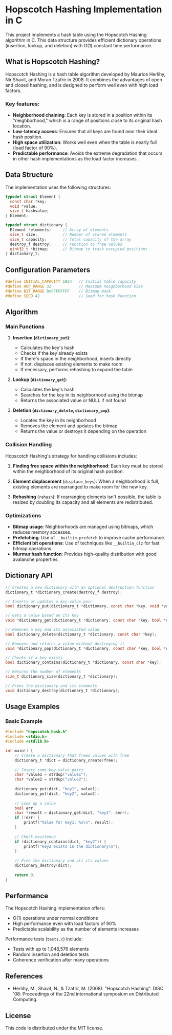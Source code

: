 # Hopscotch Hashing Implementation in C

This project implements a hash table using the Hopscotch Hashing algorithm in C. This data structure provides efficient dictionary operations (insertion, lookup, and deletion) with O(1) constant time performance.

## What is Hopscotch Hashing?

Hopscotch Hashing is a hash table algorithm developed by Maurice Herlihy, Nir Shavit, and Moran Tzafrir in 2008. It combines the advantages of open and closed hashing, and is designed to perform well even with high load factors.

### Key features:

- **Neighborhood chaining**: Each key is stored in a position within its "neighborhood," which is a range of positions close to its original hash location.
- **Low-latency access**: Ensures that all keys are found near their ideal hash position.
- **High space utilization**: Works well even when the table is nearly full (load factor of 90%).
- **Predictable performance**: Avoids the extreme degradation that occurs in other hash implementations as the load factor increases.

## Data Structure

The implementation uses the following structures:

```c
typedef struct Element {
  const char *key;
  void *value;
  size_t hashvalue;
} Element;

typedef struct dictionary {
  Element *elements;     // Array of elements
  size_t size;           // Number of stored elements
  size_t capacity;       // Total capacity of the array
  destroy_f destroy;     // Function to free values
  uint32_t *bitmap;      // Bitmap to track occupied positions
} dictionary_t;
```

## Configuration Parameters

```c
#define INITIAL_CAPACITY 1024   // Initial table capacity
#define HOP_RANGE 32            // Maximum neighborhood size
#define BIT_RANGE 0xFFFFFFFF    // Bitmap mask
#define SEED 42                 // Seed for hash function
```

## Algorithm

### Main Functions

1. **Insertion (`dictionary_put`)**:
   - Calculates the key's hash
   - Checks if the key already exists
   - If there's space in the neighborhood, inserts directly
   - If not, displaces existing elements to make room
   - If necessary, performs rehashing to expand the table

2. **Lookup (`dictionary_get`)**:
   - Calculates the key's hash
   - Searches for the key in its neighborhood using the bitmap
   - Returns the associated value or NULL if not found

3. **Deletion (`dictionary_delete`, `dictionary_pop`)**:
   - Locates the key in its neighborhood
   - Removes the element and updates the bitmap
   - Returns the value or destroys it depending on the operation

### Collision Handling

Hopscotch Hashing's strategy for handling collisions includes:

1. **Finding free space within the neighborhood**: Each key must be stored within the neighborhood of its original hash position.

2. **Element displacement** (`displace_keys`): When a neighborhood is full, existing elements are rearranged to make room for the new key.

3. **Rehashing** (`rehash`): If rearranging elements isn't possible, the table is resized by doubling its capacity and all elements are redistributed.

### Optimizations

- **Bitmap usage**: Neighborhoods are managed using bitmaps, which reduces memory accesses.
- **Prefetching**: Use of `__builtin_prefetch` to improve cache performance.
- **Efficient bit operations**: Use of techniques like `__builtin_clz` for fast bitmap operations.
- **Murmur hash function**: Provides high-quality distribution with good avalanche properties.

## Dictionary API

```c
// Creates a new dictionary with an optional destruction function
dictionary_t *dictionary_create(destroy_f destroy);

// Inserts or updates a key-value pair
bool dictionary_put(dictionary_t *dictionary, const char *key, void *value);

// Gets a value based on its key
void *dictionary_get(dictionary_t *dictionary, const char *key, bool *err);

// Removes a key and its associated value
bool dictionary_delete(dictionary_t *dictionary, const char *key);

// Removes and returns a value without destroying it
void *dictionary_pop(dictionary_t *dictionary, const char *key, bool *err);

// Checks if a key exists
bool dictionary_contains(dictionary_t *dictionary, const char *key);

// Returns the number of elements
size_t dictionary_size(dictionary_t *dictionary);

// Frees the dictionary and its elements
void dictionary_destroy(dictionary_t *dictionary);
```

## Usage Examples

### Basic Example

```c
#include "hopscotch_hash.h"
#include <stdio.h>
#include <stdlib.h>

int main() {
    // Create a dictionary that frees values with free
    dictionary_t *dict = dictionary_create(free);
    
    // Insert some key-value pairs
    char *value1 = strdup("value1");
    char *value2 = strdup("value2");
    
    dictionary_put(dict, "key1", value1);
    dictionary_put(dict, "key2", value2);
    
    // Look up a value
    bool err;
    char *result = dictionary_get(dict, "key1", &err);
    if (!err) {
        printf("Value for key1: %s\n", result);
    }
    
    // Check existence
    if (dictionary_contains(dict, "key2")) {
        printf("key2 exists in the dictionary\n");
    }
    
    // Free the dictionary and all its values
    dictionary_destroy(dict);
    
    return 0;
}
```

## Performance

The Hopscotch Hashing implementation offers:

- O(1) operations under normal conditions
- High performance even with load factors of 90%
- Predictable scalability as the number of elements increases

Performance tests (`tests.c`) include:
- Tests with up to 1,048,576 elements
- Random insertion and deletion tests
- Coherence verification after many operations

## References

- Herlihy, M., Shavit, N., & Tzafrir, M. (2008). "Hopscotch Hashing". DISC '08: Proceedings of the 22nd international symposium on Distributed Computing.

## License

This code is distributed under the MIT license.
